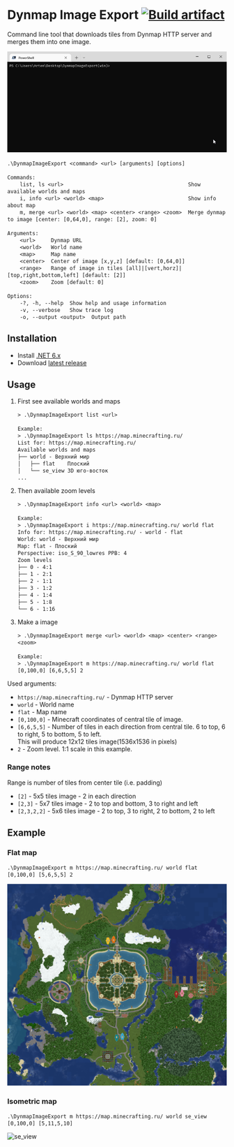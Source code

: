 # Dynmap Image Export [![Build artifact](https://img.shields.io/github/workflow/status/Virenbar/DynmapImageExport/Build%20Artifact?label=Build&logo=github)](https://github.com/Virenbar/DynmapImageExport/actions/workflows/build-artifact.yml)

Command line tool that downloads tiles from Dynmap HTTP server and merges them into one image.

![terminal](/assets/images/terminal.gif)

```text
.\DynmapImageExport <command> <url> [arguments] [options]

Commands:
    list, ls <url>                                        Show available worlds and maps
    i, info <url> <world> <map>                           Show info about map
    m, merge <url> <world> <map> <center> <range> <zoom>  Merge dynmap to image [center: [0,64,0], range: [2], zoom: 0]

Arguments:
    <url>     Dynmap URL
    <world>   World name
    <map>     Map name
    <center>  Center of image [x,y,z] [default: [0,64,0]]
    <range>   Range of image in tiles [all]|[vert,horz]|[top,right,bottom,left] [default: [2]]
    <zoom>    Zoom [default: 0]

Options:
    -?, -h, --help  Show help and usage information
    -v, --verbose   Show trace log
    -o, --output <output>  Output path
```

## Installation

* Install [.NET 6.x](https://dotnet.microsoft.com/download)
* Download [latest release](https://github.com/Virenbar/DynmapImageExport/releases)

## Usage

1. First see available worlds and maps

    ```text
    > .\DynmapImageExport list <url>

    Example:
    > .\DynmapImageExport ls https://map.minecrafting.ru/
    List for: https://map.minecrafting.ru/
    Available worlds and maps
    ├── world - Верхний мир
    │   ├── flat    Плоский
    │   └── se_view 3D юго-восток
    ...
    ```

2. Then available zoom levels

    ```text
    > .\DynmapImageExport info <url> <world> <map>

    Example:
    > .\DynmapImageExport i https://map.minecrafting.ru/ world flat
    Info for: https://map.minecrafting.ru/ - world - flat
    World: world - Верхний мир
    Map: flat - Плоский
    Perspective: iso_S_90_lowres PPB: 4
    Zoom levels
    ├── 0 - 4:1
    ├── 1 - 2:1
    ├── 2 - 1:1
    ├── 3 - 1:2
    ├── 4 - 1:4
    ├── 5 - 1:8
    └── 6 - 1:16
    ```

3. Make a image

    ```text
    > .\DynmapImageExport merge <url> <world> <map> <center> <range> <zoom>

    Example:
    > .\DynmapImageExport m https://map.minecrafting.ru/ world flat [0,100,0] [6,6,5,5] 2
    ```

Used arguments:

* `https://map.minecrafting.ru/` - Dynmap HTTP server
* `world` - World name
* `flat` - Map name
* `[0,100,0]` - Minecraft coordinates of central tile of image.
* `[6,6,5,5]` - Number of tiles in each direction from central tile. 6 to top, 6 to right, 5 to bottom, 5 to left.  
    This will produce 12x12 tiles image(1536x1536 in pixels)
* `2` - Zoom level. 1:1 scale in this example.

### Range notes

Range is number of tiles from center tile (i.e. padding)  

* `[2]` - 5x5 tiles image - 2 in each direction  
* `[2,3]` - 5x7 tiles image - 2 to top and bottom, 3 to right and left  
* `[2,3,2,2]` - 5x6 tiles image - 2 to top, 3 to right, 2 to bottom, 2 to left

## Example

### Flat map

```console
.\DynmapImageExport m https://map.minecrafting.ru/ world flat [0,100,0] [5,6,5,5] 2
```

![flat](/assets/images/Minecrafting.ru-flat.png)

### Isometric map

```console
.\DynmapImageExport m https://map.minecrafting.ru/ world se_view [0,100,0] [5,11,5,10]
```

![se_view](/assets/images/Minecrafting.ru-se_view.png)
